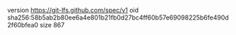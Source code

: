 version https://git-lfs.github.com/spec/v1
oid sha256:58b5ab2b80ee6a4e801b21fb0d27bc4ff60b57e69098225b6fe490d2f60bfea0
size 867
